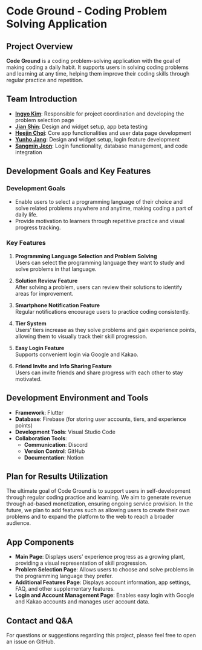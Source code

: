 # Code Ground - Coding Problem Solving Application

## Project Overview
**Code Ground** is a coding problem-solving application with the goal of making coding a daily habit. It supports users in solving coding problems and learning at any time, helping them improve their coding skills through regular practice and repetition.

## Team Introduction
- [**Ingyo Kim**](https://github.com/IngyoKim): Responsible for project coordination and developing the problem selection page
- [**Jian Shin**](https://github.com/sinjian11): Design and widget setup, app beta testing
- [**Heejin Choi**](https://github.com/HJ1263532): Core app functionalities and user data page development
- [**Yunho Jang**](https://github.com/YunhoJangg): Design and widget setup, login feature development
- [**Sangmin Jeon**](https://github.com/A-X-Y-S-T): Login functionality, database management, and code integration

## Development Goals and Key Features

### Development Goals
- Enable users to select a programming language of their choice and solve related problems anywhere and anytime, making coding a part of daily life.
- Provide motivation to learners through repetitive practice and visual progress tracking.

### Key Features
1. **Programming Language Selection and Problem Solving**  
   Users can select the programming language they want to study and solve problems in that language.

2. **Solution Review Feature**  
   After solving a problem, users can review their solutions to identify areas for improvement.

3. **Smartphone Notification Feature**  
   Regular notifications encourage users to practice coding consistently.

4. **Tier System**  
   Users’ tiers increase as they solve problems and gain experience points, allowing them to visually track their skill progression.

5. **Easy Login Feature**  
   Supports convenient login via Google and Kakao.

6. **Friend Invite and Info Sharing Feature**  
   Users can invite friends and share progress with each other to stay motivated.

## Development Environment and Tools
- **Framework**: Flutter
- **Database**: Firebase (for storing user accounts, tiers, and experience points)
- **Development Tools**: Visual Studio Code
- **Collaboration Tools**:
  - **Communication**: Discord
  - **Version Control**: GitHub
  - **Documentation**: Notion

## Plan for Results Utilization
The ultimate goal of Code Ground is to support users in self-development through regular coding practice and learning. We aim to generate revenue through ad-based monetization, ensuring ongoing service provision. In the future, we plan to add features such as allowing users to create their own problems and to expand the platform to the web to reach a broader audience.

## App Components
- **Main Page**: Displays users’ experience progress as a growing plant, providing a visual representation of skill progression.
- **Problem Selection Page**: Allows users to choose and solve problems in the programming language they prefer.
- **Additional Features Page**: Displays account information, app settings, FAQ, and other supplementary features.
- **Login and Account Management Page**: Enables easy login with Google and Kakao accounts and manages user account data.

## Contact and Q&A
For questions or suggestions regarding this project, please feel free to open an issue on GitHub.
